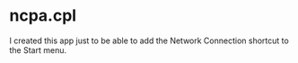 # ncpa.cpl
I created this app just to be able to add the Network Connection shortcut to the Start menu.